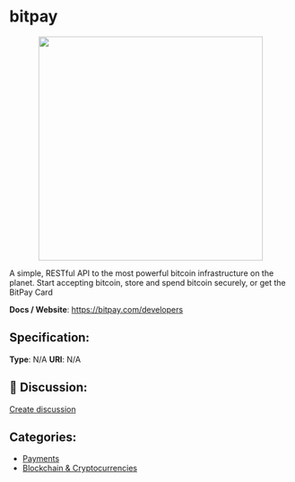 # bitpay
<p align="center">
    <img width="400" src="https://raw.githubusercontent.com/apis-list/apis-list/main/apis/bitpay/logo_256x256.png" />
</p>

A simple, RESTful API to the most powerful bitcoin infrastructure on the planet.  Start accepting bitcoin, store and spend bitcoin securely, or get the BitPay Card

**Docs / Website**: https://bitpay.com/developers

## Specification:
**Type**:  N/A 
**URI**:  N/A 

## 💬 Discussion:
[Create discussion](https://github.com/apis-list/apis-list/discussions/new)

## Categories:
- [Payments](https://github.com/apis-list/apis-list#payments)
- [Blockchain & Cryptocurrencies](https://github.com/apis-list/apis-list#blockchain-and-cryptocurrencies)



